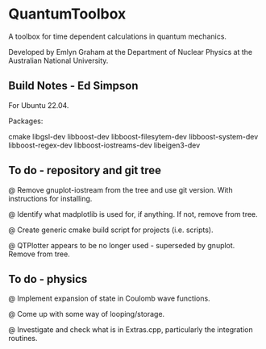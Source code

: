 QuantumToolbox
==============

A toolbox for time dependent calculations in quantum mechanics.

Developed by Emlyn Graham at the Department of Nuclear Physics at the Australian National University.


Build Notes - Ed Simpson
------------------------

For Ubuntu 22.04.

Packages:

cmake
libgsl-dev
libboost-dev
libboost-filesytem-dev
libboost-system-dev
libboost-regex-dev
libboost-iostreams-dev
libeigen3-dev

To do - repository and git tree
-------------------------------

@ Remove gnuplot-iostream from the tree and use git version. With instructions for installing.

@ Identify what madplotlib is used for, if anything. If not, remove from tree.

@ Create generic cmake build script for projects (i.e. scripts).

@ QTPlotter appears to be no longer used - superseded by gnuplot. Remove from tree.


To do - physics
---------------

@ Implement expansion of state in Coulomb wave functions.

@ Come up with some way of looping/storage.

@ Investigate and check what is in Extras.cpp, particularly the
integration routines.